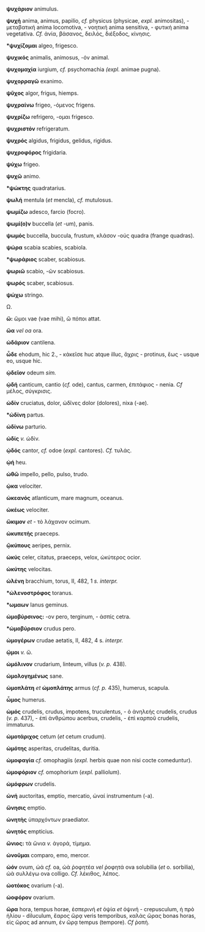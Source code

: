 **ψυχάριον** animulus.

**ψυχή** anima, animus, papilio, *cf.* physicus (physicae, *expl.*
animositas), - μεταβατική anima locomotiva, - νοητική anima sensitiva, -
φυτική anima vegetativa. *Cf.* ἀνία, βάσανος, δειλός, διέξοδος, κίνησις.

**\*ψυχίζομαι** algeo, frigesco.

**ψυχικός** animalis, animosus, -όν animal.

**ψυχομαχία** iurgium, *cf.* psychomachia *(expl.* animae pugna).

**ψυχορραγῶ** exanimo.

**ψῦχος** algor, frigus, hiemps.

**ψυχραίνω** frigeo, -όμενος frigens.

**ψυχρίζω** refrigero, -ομαι frigesco.

**ψυχριστόν** refrigeratum.

**ψυχρός** algidus, frigidus, gelidus, rigidus.

**ψυχροφόρος** frigidaria.

**ψύχω** frigeo.

**ψυχῶ** animo.

**\*ψώκτης** quadratarius.

**ψωλή** mentula (*et* mencla), *cf.* mutulosus.

**ψωμίζω** adesco, farcio (focro).

**ψωμί(ο)ν** buccella (*et* -um), panis.

**ψωμός** buccella, buccula, frustum, κλάσον -ούς quadra (frange
quadras).

**ψώρα** scabia scabies, scabiola.

**\*ψωράριος** scaber, scabiosus.

**ψωριῶ** scabio, -ῶν scabiosus.

**ψωρός** scaber, scabiosus.

**ψώχω** stringo.

Ω.

**ὤ:** ὤμοι vae (vae mihi), ὢ πόποι attat.

**ὥα** *vel oa* ora.

**ὠδάριον** cantilena.

**ὧδε** ehodum, hic 2., - κἀκεῖσε huc atque illuc, ἄχρις - protinus,
ἕως - usque eo, usque hic.

**ᾠδεῖον** odeum *sim.*

**ᾠδή** canticum, cantio (*cf.* ode), cantus, carmen, ἐπιτάφιος - nenia.
*Cf* μέλος, σύγκρισις.

**ὠδίν** cruciatus, dolor, ὠδῖνες dolor (dolores), nixa (-ae).

**\*ὠδίνη** partus.

**ὠδίνω** parturio.

**ὠδίς** *v.* ὠδίν.

**ᾠδός** cantor, *cf.* odoe (*expl.* cantores). *Cf.* τυλάς.

**ᾠή** heu.

**ὠθῶ** impello, pello, pulso, trudo.

**ᾠκα** velociter.

**ὠκεανός** atlanticum, mare magnum, oceanus.

**ὠκέως** velociter.

**ὥκιμον** *et* - τὸ λάχανον ocimum.

**ὠκυπετής** praeceps.

**ῷκύπους** aeripes, pernix.

**ὠκύς** celer, citatus, praeceps, velox, ὠκύτερος ocior.

**ὠκύτης** velocitas.

**ὠλένη** bracchium, torus, II, 482, 1 *s. interpr.*

**\*ὠλενοστρόφος** toranus.

**\*ωμαων** Ianus geminus.

**ὠμοβύρσινος:** -ον pero, terginum, - ἀσπίς cetra.

**\*ὠμοβύρσιον** crudus pero.

**ὠμογέρων** crudae aetatis, II, 482, 4 s. *interpr.*

**ᾤμοι** *v.* ὤ.

**ὠμόλινον** crudarium, linteum, villus (*v. p.* 438).

**ὡμολογημένως** sane.

**ὠμοπλάτη** *et* **ὠμοπλάτης** armus (*cf. p.* 435), humerus, scapula.

**ὦμος** humerus.

**ὠμός** crudelis, crudus, impotens, truculentus, - ὁ ἀνηλεής crudelis,
crudus (*v. p.* 437), - ἐπὶ ἀνθρώπου acerbus, crudelis, - ἐπὶ καρποῦ
crudelis, immaturus.

**ὠμοτάριχος** cetum (*et* cetum crudum).

**ὠμότης** asperitas, crudelitas, duritia.

**ὠμοφαγία** *cf.* omophagiis (*expl.* herbis quae non nisi cocte
comeduntur).

**ὠμοφόριον** *cf.* omophorium (*expl.* palliolum).

**ὠμόφρων** crudelis.

**ὠνή** auctoritas, emptio, mercatio, ὠναί instrumentum (-a).

**ὥνησις** emptio.

**ὠνητὴς** ὑπαρχόντων praediator.

**ὠνητός** empticius.

**ὤνιος:** τὰ ὤνια *v.* ἀγορά, τίμημα.

**ὠνοῦμαι** comparo, emo, mercor.

**ὠόν** ovum, ὠά *cf.* oa, ὠὰ ῥοφητέα *vel* ῥοφητά ova solubilia (*et*
o. sorbilia), ὠὰ συλλέγω ova colligo. *Cf.* λέκιθος, λέπος.

**ὠοτόκος** ovarium (-a).

**ὠοφόρον** ovarium.

**ὥρα** hora, tempus horae, ἑσπερινή *et* ὀψία *et* ὀψινή - crepusculum,
ἡ πρὸ ἡλίου - diluculum, ἔαρος ὥρᾳ veris temporibus, καλὰς ὥρας bonas
horas, εἰς ὥρας ad annum, ἐν ὥρᾳ tempus (tempore). *Cf* ῥοπή.
